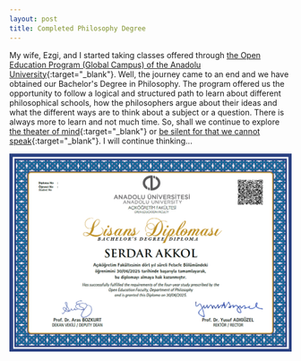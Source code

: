 ```yaml
---
layout: post
title: Completed Philosophy Degree
---
```

My wife, Ezgi, and I started taking classes offered through [the Open Education Program (Global Campus) of the Anadolu University](https://globalcampus.anadolu.edu.tr/){:target="_blank"}. Well, the journey came to an end and we have obtained our Bachelor's Degree in Philosophy. The program offered us the opportunity to follow a logical and structured path to learn about different philosophical schools, how the philosophers argue about their ideas and what the different ways are to think about a subject or a question. There is always more to learn and not much time. So, shall we continue to explore [the theater of mind](https://metaphors.lib.virginia.edu/metaphors/12137){:target="_blank"} or [be silent for that we cannot speak](https://plato.stanford.edu/entries/wittgenstein/#TracLogiPhil){:target="_blank"}. I will continue thinking...

<div style="text-align:center"><img src="/images/philosophyDiploma.png?raw=true" title="Diploma"/></div>

